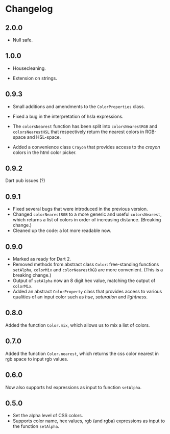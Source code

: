 # Changelog

## 2.0.0

- Null safe.

## 1.0.0

- Housecleaning.

- Extension on strings.

## 0.9.3

- Small additions and amendments to the `ColorProperties` class.

- Fixed a bug in the interpretation of hsla expressions.

- The `colorsNearest` function has been split into `colorsNearestRGB` and `colorsNearestHSL` that respectively return the nearest colors in RGB-space and HSL-space.

- Added a convenience class `Crayon` that provides access to the *crayon* colors in the html color picker.

## 0.9.2

Dart pub issues (?)

## 0.9.1

- Fixed several bugs that were introduced in the previous version.
- Changed `colorNearestRGB` to a more generic and useful `colorsNearest`, which returns a list of colors in order of increasing distance. (Breaking change.)
- Cleaned up the code: a lot more readable now.

## 0.9.0

- Marked as ready for Dart 2.
- Removed methods from abstract class `Color`: free-standing functions `setAlpha`, `colorMix` and `colorNearestRGB` are more convenient. (This is a breaking change.)
- Output of `setAlpha` now an 8 digit hex value, matching the output of `colorMix`.
- Added an abstract `ColorProperty` class that provides access to various qualities of an input color such as *hue*, *saturation* and *lightness*.

## 0.8.0

Added the function `Color.mix`, which allows us to mix a list of colors.

## 0.7.0

Added the function `Color.nearest`, which returns the css color nearest in rgb space to input rgb values.

## 0.6.0

Now also supports hsl expressions as input to function `setAlpha`.

## 0.5.0

- Set the alpha level of CSS colors.
- Supports color name, hex values, rgb (and rgba) expressions as input to the function `setAlpha`.


